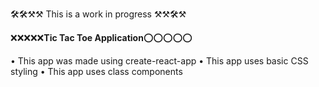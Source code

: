 <!-- @format -->

🛠🛠⚒⚒ This is a work in progress ⚒⚒🛠⚒

❌❌❌❌❌**Tic Tac Toe Application**⭕⭕⭕⭕⭕

• This app was made using create-react-app
• This app uses basic CSS styling
• This app uses class components
